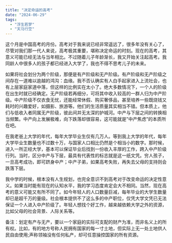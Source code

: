 ```yaml
---
title: "决定命运的高考"
date: "2024-06-29"
tags: 
  - "浮生若梦"
  - "天马行空"
---
```


这个月是中国高考的月份。高考对于我来说已经非常遥远了，很多年没有关心了，尽管对我们那一代人来说，高考极其重要，堪称决定命运的时刻。现在的高考，其意义可能已经无法与当年相比。不过随着儿子年龄渐长，我又开始关注起高考。我同龄人中很多人的孩子都已经进入大学了，我也不得不思考儿子的未来。

如果将社会划分为两个阶级，那便是有产阶级和无产阶级。有产阶级和无产阶级之间存在一道难以逾越的鸿沟：血缘。我不否认确实有人白手起家进入上流社会，也有上层家庭家道中落，但这样的比例实在太小了。绝大多数情况下，一个人的阶级在出生时就已经确定。无产阶级若再细分，可将其中收入较高的一群人归为中产阶级。中产阶级不仅衣食无忧，还能经常休假、购买奢侈品，甚至培养一些既烧钱又耗时的兴趣爱好，如摄影、旅游等。他们的生活质量其实相当不错。但本质上，他们与低收入者同属无产阶级，彼此间并无太深的护城河。中产与下层之间的转换相当频繁。中产向上发展极难，向下跌落却很容易，这可能就是”中产焦虑”的本质所在吧。

在我老爸上大学的年代，每年大学毕业生仅有几万人。等到我上大学的年代，每年大学毕业生数量也不过数十万，与国家人口相比仍然是个相当小的数字。那时候，进入一所正经大学，基本可以保证毕业后找到一份收入丰厚的工作，跨入中产阶级行列。当时，区分中产与下层，最具有代表性的标志就是这一纸文凭。穷人孩子，一旦高考成功，即可跻身中产；中产子弟，如果高考失败，再失去父母的支持则会跌落下层。

我中学的时候，根本没有人生规划，也完全意识不到高考对于改变命运的决定性意义。如果当时能有现在的认知水平，我的学习态度肯定会大不相同。当然，现在高考的意义可能又有所不同了。如今年轻人的人口数量巨减，每年毕业的大学生数量却已是超千万的量级。社会根本提供不了这么多的中产职位，仅凭大学文凭已无法保证一个人进入中产阶级了。年轻人想找个好工作，越来越依赖大学之外的资源，比如父母的社会背景、人际关系等。

备注：划定有产与无产，要以一个家庭的实际可支配的财产为准，而非名义上的所有权。比如，有的地方号称人民拥有国家的每一寸土地，但实际上无一处土地供人民自由使用;声称领袖没有任何私产，却可任意操控国家的所有资源。
